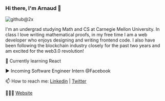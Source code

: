 ### Hi there, I'm Arnaud 👋

![github@2x](https://user-images.githubusercontent.com/41976260/104308674-0b3ccf80-549f-11eb-8a04-653f5facedfd.png)

I'm an undergrad studying Math and CS at Carnegie Mellon University. In class I love writing mathematical proofs, in my free time I am a web developer who enjoys designing and writing frontend code. I also have been following the blockchain industry closely for the past two years and am excited for the web3.0 revolution! 

🌱 Currently learning React 

▶️ Incoming Software Engineer Intern @Facebook

📫 How to reach me: [Linkedin](https://www.linkedin.com/in/aavondet/) | [Twitter](https://twitter.com/aavondet_)


🧑🏻‍💻 [Website](http://www.aavondet.xyz)
